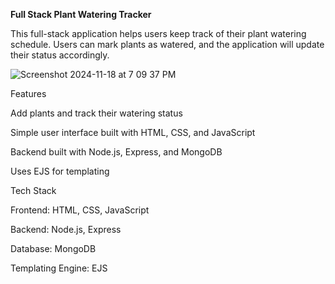 <strong>Full Stack Plant Watering Tracker</strong>

This full-stack application helps users keep track of their plant watering schedule. Users can mark plants as watered, and the application will update their status accordingly.





![Screenshot 2024-11-18 at 7 09 37 PM](https://github.com/user-attachments/assets/f7a30f30-b561-4d6e-9714-b8f1fd267f09)

Features

Add plants and track their watering status

Simple user interface built with HTML, CSS, and JavaScript

Backend built with Node.js, Express, and MongoDB

Uses EJS for templating

Tech Stack

Frontend: HTML, CSS, JavaScript

Backend: Node.js, Express

Database: MongoDB

Templating Engine: EJS
